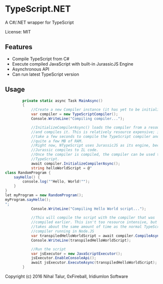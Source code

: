 
# TypeScript.NET

A C#/.NET wrapper for TypeScript

License: MIT

## Features

- Compile TypeScript from C#
- Execute compiled JavaScript with built-in JurassicJS Engine
- Asynchronous API
- Can run latest TypeScript version

## Usage

```csharp
        private static async Task MainAsync()
        {
            //Create a new Compiler instance (it has yet to be initialized)
            var compiler = new TypeScriptCompiler();
            Console.WriteLine("Compiling compiler...");

            //InitializeCompilerAsync() loads the compiler from a resource
            //and compiles it. This is relatively resource expensive; it can
            //take a few seconds to compile the TypeScript compiler and
            //quite a few MB of RAM.
            //Right now, NTypeScript uses JurassicJS as its engine, because
            //Jurassic compiles to IL code.
            //Once the compiler is compiled, the compiler can be used to compile
            //TypeScript.
            await compiler.InitializeCompilerAsync();
            string helloWorldScript = @"
class RandomProgram {
    sayHello() {
        console.log(""Hello, World!"");
    }
}
let myProgram = new RandomProgram();
myProgram.sayHello();
";
            Console.WriteLine("Compiling Hello World script...");
            
            //This will compile the script with the compiler that was
            //compiled earlier. This isn't too resource intensive, but
            //takes about the same amount of time as the normal TypeScript
            //compiler running in Node.JS
            var transpiledHelloWorldScript = await compiler.CompileAsync(helloWorldScript);
            Console.WriteLine(transpiledHelloWorldScript);

            //Run the script
            var jsExecutor = new JavaScriptExecutor();
            jsExecutor.EnableConsoleApi();
            await jsExecutor.ExecuteAsync(transpiledHelloWorldScript);
        }
```

Copyright (c) 2016 Nihal Talur, 0xFireball, IridiumIon Software
